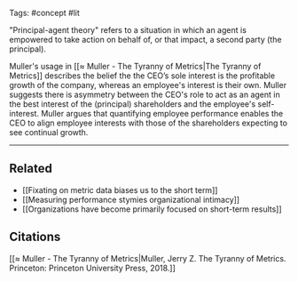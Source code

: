 Tags: #concept #lit 

"Principal-agent theory" refers to a situation in which an agent is empowered to take action on behalf of, or that impact, a second party (the principal).

Muller's usage in [[≈ Muller - The Tyranny of Metrics|The Tyranny of Metrics]] describes the belief the the CEO’s sole interest is the profitable growth of the company, whereas an employee's interest is their own. Muller suggests there is asymmetry between the CEO's  role to act as an agent in the best interest of the (principal) shareholders and the employee's self-interest. Muller argues that quantifying employee performance enables the CEO to align employee interests with those of the shareholders expecting to see continual growth. 

---
## Related
- [[Fixating on metric data biases us to the short term]]
- [[Measuring performance stymies organizational intimacy]]
- [[Organizations have become primarily focused on short-term results]]

## Citations
[[≈ Muller - The Tyranny of Metrics|Muller, Jerry Z. The Tyranny of Metrics. Princeton: Princeton University Press, 2018.]]
